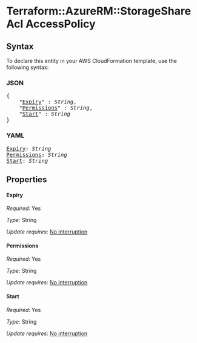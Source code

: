 # Terraform::AzureRM::StorageShare Acl AccessPolicy

## Syntax

To declare this entity in your AWS CloudFormation template, use the following syntax:

### JSON

<pre>
{
    "<a href="#expiry" title="Expiry">Expiry</a>" : <i>String</i>,
    "<a href="#permissions" title="Permissions">Permissions</a>" : <i>String</i>,
    "<a href="#start" title="Start">Start</a>" : <i>String</i>
}
</pre>

### YAML

<pre>
<a href="#expiry" title="Expiry">Expiry</a>: <i>String</i>
<a href="#permissions" title="Permissions">Permissions</a>: <i>String</i>
<a href="#start" title="Start">Start</a>: <i>String</i>
</pre>

## Properties

#### Expiry

_Required_: Yes

_Type_: String

_Update requires_: [No interruption](https://docs.aws.amazon.com/AWSCloudFormation/latest/UserGuide/using-cfn-updating-stacks-update-behaviors.html#update-no-interrupt)

#### Permissions

_Required_: Yes

_Type_: String

_Update requires_: [No interruption](https://docs.aws.amazon.com/AWSCloudFormation/latest/UserGuide/using-cfn-updating-stacks-update-behaviors.html#update-no-interrupt)

#### Start

_Required_: Yes

_Type_: String

_Update requires_: [No interruption](https://docs.aws.amazon.com/AWSCloudFormation/latest/UserGuide/using-cfn-updating-stacks-update-behaviors.html#update-no-interrupt)

